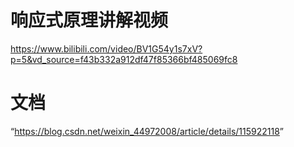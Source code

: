 # 响应式原理讲解视频

<https://www.bilibili.com/video/BV1G54y1s7xV?p=5&vd_source=f43b332a912df47f85366bf485069fc8>

# 文档

“<https://blog.csdn.net/weixin_44972008/article/details/115922118>”
